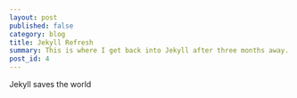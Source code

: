 ```yaml
---
layout: post
published: false
category: blog
title: Jekyll Refresh
summary: This is where I get back into Jekyll after three months away.
post_id: 4
---
```


Jekyll saves the world